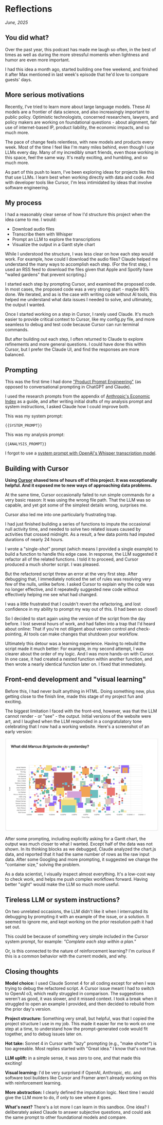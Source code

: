 # Reflections

*June, 2025*

## You did what?

Over the past year, this podcast has made me laugh so often, in the best of times as well as during the more stressful moments when lightness and humor are even more important.

I had this idea a month ago, started building one free weekend, and finished it after Max mentioned in last week's episode that he'd love to compare guests' days.

## More serious motivations

Recently, I've tried to learn more about large language models. These AI models are a frontier of data science, and also increasingly important to public policy. Optimistic technologists, concerned researchers, lawyers, and policy makers are working on foundational questions - about alignment, fair use of internet-based IP, product liability, the economic impacts, and so much more.

The pace of change feels relentless, with new models and products every week. Most of the time I feel like I'm many miles behind, even though I use LLMs every day. Many of my incredibly smart friends, even those working in this space, feel the same way. It's really exciting, and humbling, and so much more.

As part of this push to learn, I've been exploring ideas for projects like this that use LLMs. I learn best when working directly with data and code. And with developer tools like Cursor, I'm less intimidated by ideas that involve software engineering.

## My process

I had a reasonably clear sense of how I'd structure this project when the idea came to me. I would:

- Download audio files
- Transcribe them with Whisper
- Prompt an LLM to explore the transcriptions
- Visualize the output in a Gantt style chart

While I understood the structure, I was less clear on how each step would work. For example, how could I download the audio files? Claude helped me understand the many ways to accomplish each step. (For the first step, I used an RSS feed to download the files given that Apple and Spotify have "walled gardens" that prevent scripting.)

I started each step by prompting Cursor, and examined the proposed code. In most cases, the proposed code was a very strong start - maybe 80% done. We iterated, and as is the case with writing code without AI tools, this helped me understand what data issues I needed to solve, and ultimately, the output I wanted.

Once I started working on a step in Cursor, I rarely used Claude. It's much easier to provide critical context to Cursor, like my config.py file, and more seamless to debug and test code because Cursor can run terminal commands.

But after building out each step, I often returned to Claude to explore refinements and more general questions. I could have done this within Cursor, but I prefer the Claude UI, and find the responses are more balanced.

## Prompting

This was the first time I had done ["Product Prompt Engineering"](https://www.lennysnewsletter.com/p/ai-prompt-engineering-in-2025-sander-schulhoff) (as opposed to conversational prompting in ChatGPT and Claude).

I used the research prompts from the appendix of [Anthropic's Economic Index](https://www.anthropic.com/news/the-anthropic-economic-index) as a guide, and after writing initial drafts of my analysis prompt and system instructions, I asked Claude how I could improve both.

This was my system prompt:

```
{{SYSTEM_PROMPT}}
```

This was my analysis prompt:

```
{{ANALYSIS_PROMPT}}
```

I forgot to use a [system prompt with OpenAI's Whisper transcription model](https://platform.openai.com/docs/guides/speech-to-text#prompting).

## Building with Cursor

**Using [Cursor](http://cursor.com/) shaved tens of hours off of this project. It was exceptionally helpful. And it exposed me to new ways of approaching data problems.**

At the same time, Cursor occasionally failed to run simple commands for a very basic reason: It was using the wrong file path. That the LLM was so capable, and yet got some of the simplest details wrong, surprises me.

Cursor also led me into one particularly frustrating trap.

I had just finished building a series of functions to impute the occasional null activity time, and needed to solve two related issues caused by activities that crossed midnight. As a result, a few data points had imputed durations of nearly 24 hours.

I wrote a "single-shot" prompt (which means I provided a single example) to build a function to handle this edge case. In response, the LLM suggested it refactor all of the related functions. I told it to proceed, and Cursor produced a much shorter script. I was pleased.

But the refactored script threw an error at the very first step. After debugging that, I immediately noticed the set of rules was resolving very few of the nulls, unlike before. I asked Cursor to explain why the code was no longer effective, and it repeatedly suggested new code without effectively helping me see what had changed.

I was a little frustrated that I couldn't revert the refactoring, and lost confidence in my ability to prompt my way out of this. (I had been so close!)

So I decided to start again using the version of the script from the day before. I lost several hours of work, and had fallen into a trap that I'd heard about online: That if you're not diligent about version control and check-pointing, AI tools can make changes that shutdown your workflow.

Ultimately this detour was a learning experience. Having to rebuild the script made it much better: For example, in my second attempt, I was clearer about the order of my logic. And I was more hands-on with Cursor. In one case, it had created a nested function within another function, and then wrote a nearly identical function later on. I fixed that immediately.

## Front-end development and "visual learning"

Before this, I had never built anything in HTML. Doing something new, plus getting close to the finish line, made this stage of my project fun and exciting.

The biggest limitation I faced with the front-end, however, was that the LLM cannot render - or "see" - the output. Initial versions of the website were art, and I laughed when the LLM responded in a congratulatory tone celebrating that I now had a working website. Here's a screenshot of an early version:

![Early version of the website showing abstract visualization](wdydy_v1.png)

After some prompting, including explicitly asking for a Gantt chart, the output was much closer to what I wanted. Except half of the data was not shown. In its thinking blocks as we debugged, Claude analyzed the chart.js data, and reported that it had the same number of rows as the raw input data. After some Googling and more prompting, it suggested we change the "container size," solving the problem.

As a data scientist, I visually inspect almost everything. It's a low-cost way to check work, and helps me push complex workflows forward. Having better "sight" would make the LLM so much more useful.

## Tireless LLM or system instructions?

On two unrelated occasions, the LLM didn't like it when I interrupted its debugging by prompting it with an example of the issue, or a solution. It seemed to ignore me, and kept working on the prior resolution path it had set out.

This could be because of something very simple included in the Cursor system prompt, for example: *"Complete each step within a plan."*

Or, is this connected to the nature of reinforcement learning? I'm curious if this is a common behavior with the current models, and why.

## Closing thoughts

**Model choice:** I used Claude Sonnet 4 for all coding except for when I was trying to debug the refactored script. A Cursor issue meant I had to switch to OpenAI o3, which really struggled in comparison. The suggestions weren't as good, it was slower, and it missed context. I took a break when it struggled to open an example I provided, and then decided to rebuild from the prior day's version.

**Project structure:** Something very small, but helpful, was that I copied the project structure I use in my job. This made it easier for me to work on one step at a time, to understand how the prompt-generated code would fit together, and to debug issues later on.

**Hot take:** Sonnet 4 in Cursor with "lazy" prompting (e.g., "make shorter") is too agreeable. Most replies started with "Great idea." I know that's not true.

**LLM uplift:** in a simple sense, it was zero to one, and that made this exciting!

**Visual learning:** I'd be very surprised if OpenAI, Anthropic, etc. and software tool builders like Cursor and Framer aren't already working on this with reinforcement learning.

**More abstraction:** I clearly defined the imputation logic. Next time I would give the LLM more to do, if only to see where it goes.

**What's next?** There's a lot more I can learn in this sandbox. One idea? I deliberately asked Claude to answer subjective questions, and could ask the same prompt to other foundational models and compare.